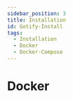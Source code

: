 ```yaml
---
sidebar_position: 3
title: Installation
id: Gotify-Install
tags:
  - Installation
  - Docker
  - Docker-Compose
---
```


# Docker
